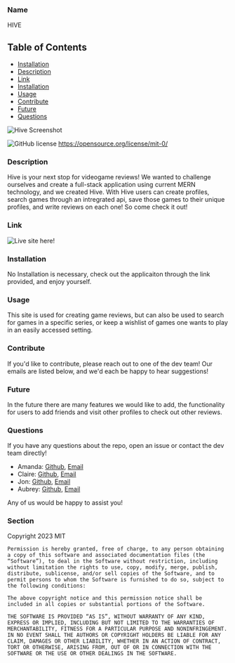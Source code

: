 
### Name

HIVE

## Table of Contents 

* [Installation](#installation)
* [Description](#description)
* [Link](#link)
* [Installation](#installation)
* [Usage](#usage)
* [Contribute](#contribute)
* [Future](#future)
* [Questions](#questions)


![Hive Screenshot](https://github.com/blickenderfer/hive/assets/99014955/5246c0b9-27fd-44ed-bd56-6119895e779e)

![GitHub license](https://img.shields.io/badge/license-MIT-blue.svg)
https://opensource.org/license/mit-0/
    
### Description
Hive is your next stop for videogame reviews! We wanted to challenge ourselves and create a full-stack application using current MERN technology, and we created Hive. With Hive users can create profiles, search games through an intregrated api, save those games to their unique profiles, and write reviews on each one! So come check it out!
    
### Link
![Live site here!](https://hive1-03d1291901c2.herokuapp.com/)

### Installation

No Installation is necessary, check out the applicaiton through the link provided, and enjoy yourself.

### Usage

This site is used for creating game reviews, but can also be used to search for games in a specific series, or keep a wishlist of games one wants to play in an easily accessed setting. 

### Contribute
If you'd like to contribute, please reach out to one of the dev team! Our emails are listed below, and we'd each be happy to hear suggestions!

### Future
In the future there are many features we would like to add, the functionality for users to add friends and visit other profiles to check out other reviews. 

### Questions

If you have any questions about the repo, open an issue or contact the dev team directly! 

- Amanda: [Github](https://github.com/Pandax19),  [Email](mailto:ajwhitley@comcast.net)
- Claire: [Github](https://github.com/Blickenderfer),  [Email](mailto:ecblickenderfer@gmail.com)
- Jon: [Github](https://github.com/Lalu423/),  [Email](mailto:jonathanlalu@gmail.com)
- Aubrey: [Github](https://github.com/Shadowasders),  [Email](mailto:aubreyasdersmckinney@gmail.com)

Any of us would be happy to assist you!

### Section 

Copyright 2023 MIT

    Permission is hereby granted, free of charge, to any person obtaining a copy of this software and associated documentation files (the “Software”), to deal in the Software without restriction, including without limitation the rights to use, copy, modify, merge, publish, distribute, sublicense, and/or sell copies of the Software, and to permit persons to whom the Software is furnished to do so, subject to the following conditions:
    
    The above copyright notice and this permission notice shall be included in all copies or substantial portions of the Software.
    
    THE SOFTWARE IS PROVIDED “AS IS”, WITHOUT WARRANTY OF ANY KIND, EXPRESS OR IMPLIED, INCLUDING BUT NOT LIMITED TO THE WARRANTIES OF MERCHANTABILITY, FITNESS FOR A PARTICULAR PURPOSE AND NONINFRINGEMENT. IN NO EVENT SHALL THE AUTHORS OR COPYRIGHT HOLDERS BE LIABLE FOR ANY CLAIM, DAMAGES OR OTHER LIABILITY, WHETHER IN AN ACTION OF CONTRACT, TORT OR OTHERWISE, ARISING FROM, OUT OF OR IN CONNECTION WITH THE SOFTWARE OR THE USE OR OTHER DEALINGS IN THE SOFTWARE.
 
